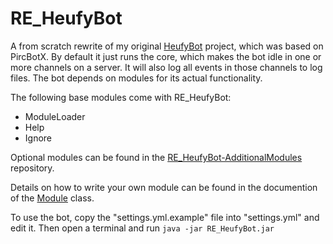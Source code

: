 RE_HeufyBot
===========

A from scratch rewrite of my original [HeufyBot](https://github.com/Heufneutje/HeufyBot) project, which was based on PircBotX. By default it just runs the core, which makes the bot idle in one or more channels on a server. It will also log all events in those channels to log files. The bot depends on modules for its actual functionality.

The following base modules come with RE_HeufyBot:

- ModuleLoader
- Help
- Ignore

Optional modules can be found in the [RE_HeufyBot-AdditionalModules](https://github.com/Heufneutje/RE_HeufyBot-AdditionalModules) repository.

Details on how to write your own module can be found in the documention of the [Module](https://github.com/Heufneutje/RE_HeufyBot/blob/master/src/heufybot/modules/Module.java) class.

To use the bot, copy the "settings.yml.example" file into "settings.yml" and edit it. Then open a terminal and run `java -jar RE_HeufyBot.jar`
